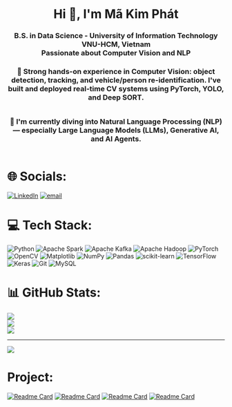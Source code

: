 <h1 align="center">Hi 👋, I'm Mã Kim Phát</h1>
<h3 align="center">
  B.S. in Data Science - University of Information Technology VNU-HCM, Vietnam<br>
  Passionate about Computer Vision and NLP
</h3>

<h3 align="center">
  🎯 Strong hands-on experience in <b>Computer Vision</b>: object detection, tracking, and vehicle/person re-identification. I've built and deployed real-time CV systems using PyTorch, YOLO, and Deep SORT.<br><br>

  🧠 I'm currently diving into <b>Natural Language Processing (NLP)</b> — especially <b>Large Language Models (LLMs)</b>, <b>Generative AI</b>, and <b>AI Agents</b>.<br><br>
</h3>

# 🌐 Socials:
[![LinkedIn](https://img.shields.io/badge/LinkedIn-%230077B5.svg?logo=linkedin&logoColor=white)](https://linkedin.com/in/https://www.linkedin.com/in/phat-ma-kim-36970a2a3/) [![email](https://img.shields.io/badge/Email-D14836?logo=gmail&logoColor=white)](mailto:phatmk2004@gmail.com) 

# 💻 Tech Stack:
![Python](https://img.shields.io/badge/python-3670A0?style=for-the-badge&logo=python&logoColor=ffdd54) ![Apache Spark](https://img.shields.io/badge/Apache%20Spark-FDEE21?style=for-the-badge&logo=apachespark&logoColor=black) ![Apache Kafka](https://img.shields.io/badge/Apache%20Kafka-000?style=for-the-badge&logo=apachekafka) ![Apache Hadoop](https://img.shields.io/badge/Apache%20Hadoop-66CCFF?style=for-the-badge&logo=apachehadoop&logoColor=black) ![PyTorch](https://img.shields.io/badge/PyTorch-%23EE4C2C.svg?style=for-the-badge&logo=PyTorch&logoColor=white) ![OpenCV](https://img.shields.io/badge/opencv-%23white.svg?style=for-the-badge&logo=opencv&logoColor=white) ![Matplotlib](https://img.shields.io/badge/Matplotlib-%23ffffff.svg?style=for-the-badge&logo=Matplotlib&logoColor=black) ![NumPy](https://img.shields.io/badge/numpy-%23013243.svg?style=for-the-badge&logo=numpy&logoColor=white) ![Pandas](https://img.shields.io/badge/pandas-%23150458.svg?style=for-the-badge&logo=pandas&logoColor=white) ![scikit-learn](https://img.shields.io/badge/scikit--learn-%23F7931E.svg?style=for-the-badge&logo=scikit-learn&logoColor=white) ![TensorFlow](https://img.shields.io/badge/TensorFlow-%23FF6F00.svg?style=for-the-badge&logo=TensorFlow&logoColor=white) ![Keras](https://img.shields.io/badge/Keras-%23D00000.svg?style=for-the-badge&logo=Keras&logoColor=white) ![Git](https://img.shields.io/badge/git-%23F05033.svg?style=for-the-badge&logo=git&logoColor=white) ![MySQL](https://img.shields.io/badge/mysql-4479A1.svg?style=for-the-badge&logo=mysql&logoColor=white)
# 📊 GitHub Stats:
![](https://github-readme-stats.vercel.app/api?username=MaPhat&theme=dark&hide_border=false&include_all_commits=false&count_private=false)<br/>
![](https://nirzak-streak-stats.vercel.app/?user=MaPhat&theme=dark&hide_border=false)<br/>
![](https://github-readme-stats.vercel.app/api/top-langs/?username=MaPhat&theme=dark&hide_border=false&include_all_commits=false&count_private=false&layout=compact)

---
[![](https://visitcount.itsvg.in/api?id=MaPhat&icon=0&color=0)](https://visitcount.itsvg.in)

# Project:
[![Readme Card](https://github-readme-stats.vercel.app/api/pin/?username=MaPhat&repo=Ds201-Re-identification-&theme=radical&show_owner=True&description_lines_count=5)](https://github.com/MaPhat/Ds201-Re-identification-)
[![Readme Card](https://github-readme-stats.vercel.app/api/pin/?username=MaPhat&repo=DS310-Enhancing-Peformance-ViTHSD-task&theme=radical&show_owner=True&description_lines_count=5)](https://github.com/MaPhat/DS310-Enhancing-Peformance-ViTHSD-task)
[![Readme Card](https://github-readme-stats.vercel.app/api/pin/?username=MaPhat&repo=DS105-Project-Predict-Price-Of-Laptop&theme=radical&show_owner=True&description_lines_count=5)](https://github.com/MaPhat/DS105-Project-Predict-Price-Of-Laptop)
[![Readme Card](https://github-readme-stats.vercel.app/api/pin/?username=MaPhat&repo=DS108-Customer_Sentiment_Analysis_Based_on_ABSA_Approach&theme=radical&show_owner=True&description_lines_count=5)](https://github.com/MaPhat/DS108-Customer_Sentiment_Analysis_Based_on_ABSA_Approach)



<!-- Proudly created with GPRM ( https://gprm.itsvg.in ) -->
